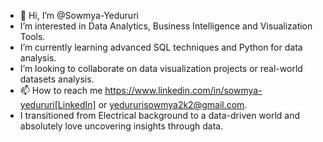 - 👋 Hi, I’m @Sowmya-Yedururi
- I’m interested in Data Analytics, Business Intelligence and Visualization Tools.
- I’m currently learning advanced SQL techniques and Python for data analysis.
- I’m looking to collaborate on data visualization projects or real-world datasets analysis.
- 📫 How to reach me https://www.linkedin.com/in/sowmya-yedururi[LinkedIn] or yedururisowmya2k2@gmail.com.
- I transitioned from Electrical background to a data-driven world and absolutely love uncovering insights through data.

<!---
Sowmya-Yedururi is a ✨ special ✨ repository because its `README.md` (this file) appears on your GitHub profile.
You can click the Preview link to take a look at your changes.
--->
